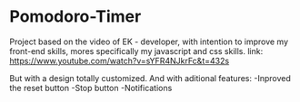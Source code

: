# Pomodoro-Timer

Project based on the video of EK - developer, with intention to improve my front-end skills, mores specifically my javascript and css skills.
link: https://www.youtube.com/watch?v=sYFR4NJkrFc&t=432s

But with a design totally customized. 
And with aditional features:
-Inproved the reset button
-Stop button
-Notifications
